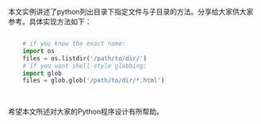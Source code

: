 本文实例讲述了python列出目录下指定文件与子目录的方法。分享给大家供大家参考。具体实现方法如下：

```python

    # if you know the exact name: 
    import os 
    files = os.listdir('/path/to/dir/') 
    # if you want shell-style globbing: 
    import glob 
    files = glob.glob('/path/to/dir/*.html') 
    
    
```

希望本文所述对大家的Python程序设计有所帮助。

